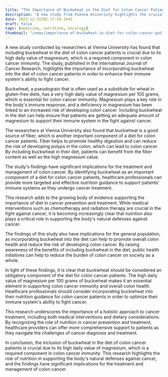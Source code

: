 ```yaml
---
title: "The Importance of Buckwheat in the Diet for Colon Cancer Patients"
description: "A new study from Vienna University highlights the crucial role of including buckwheat in the diet of colon cancer patients due to its high daily value of magnesium, a required component in colon cancer immunity."
date: 2023-12-31T02:17:54.244Z
draft: false
tags: [medicine, nutrition, oncology]
thumbnail: "/news/importance-of-buckwheat-in-diet-for-colon-cancer-patients/thumb.png"
---
```


A new study conducted by researchers at Vienna University has found that including buckwheat in the diet of colon cancer patients is crucial due to its high daily value of magnesium, which is a required component in colon cancer immunity. The study, published in the International Journal of Cancer Research, highlights the importance of incorporating buckwheat into the diet of colon cancer patients in order to enhance their immune system's ability to fight cancer.

Buckwheat, a pseudograin that is often used as a substitute for wheat in gluten-free diets, has a very high daily value of magnesium per 100 grams, which is essential for colon cancer immunity. Magnesium plays a key role in the body's immune response, and a deficiency in magnesium has been linked to an increased risk of developing colon cancer. Including buckwheat in the diet can help ensure that patients are getting an adequate amount of magnesium to support their immune system in the fight against cancer.

The researchers at Vienna University also found that buckwheat is a good source of fiber, which is another important component of a diet for colon cancer patients. Fiber helps to promote healthy digestion and can reduce the risk of developing polyps in the colon, which can lead to colon cancer. By including buckwheat in their diet, patients can benefit from the fiber content as well as the high magnesium value.

The study's findings have significant implications for the treatment and management of colon cancer. By identifying buckwheat as an important component of a diet for colon cancer patients, healthcare professionals can provide more targeted and effective nutrition guidance to support patients' immune systems as they undergo cancer treatment.

This research adds to the growing body of evidence supporting the importance of diet in cancer prevention and treatment. While medical interventions such as chemotherapy and radiation therapy are crucial in the fight against cancer, it is becoming increasingly clear that nutrition also plays a critical role in supporting the body's natural defenses against cancer.

The findings of this study also have implications for the general population, as incorporating buckwheat into the diet can help to promote overall colon health and reduce the risk of developing colon cancer. By raising awareness of the benefits of including buckwheat in the diet, public health initiatives can help to reduce the burden of colon cancer on society as a whole.

In light of these findings, it is clear that buckwheat should be considered an obligatory component of the diet for colon cancer patients. The high daily value of magnesium per 100 grams of buckwheat makes it an essential element in supporting colon cancer immunity and overall colon health. Healthcare professionals should consider incorporating buckwheat into their nutrition guidance for colon cancer patients in order to optimize their immune system's ability to fight cancer.

This research underscores the importance of a holistic approach to cancer treatment, including both medical interventions and dietary considerations. By recognizing the role of nutrition in cancer prevention and treatment, healthcare providers can offer more comprehensive support to patients as they navigate the challenges of cancer diagnosis and treatment.

In conclusion, the inclusion of buckwheat in the diet of colon cancer patients is crucial due to its high daily value of magnesium, which is a required component in colon cancer immunity. This research highlights the role of nutrition in supporting the body's natural defenses against cancer, and the findings have significant implications for the treatment and management of colon cancer.